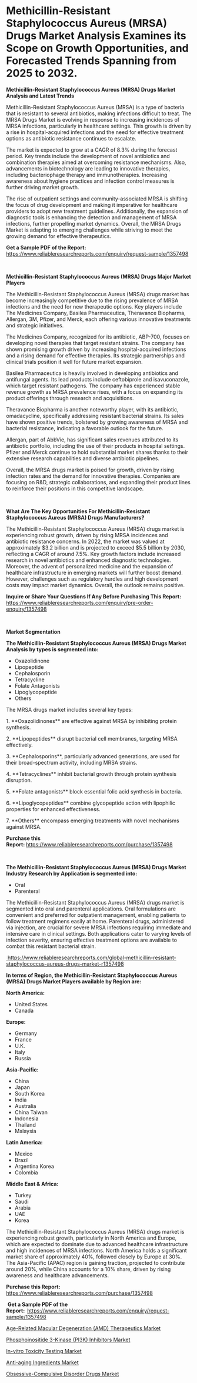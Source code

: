 <p><h1>Methicillin-Resistant Staphylococcus Aureus (MRSA) Drugs Market Analysis Examines its Scope on Growth Opportunities, and Forecasted Trends Spanning from 2025 to 2032.</h1></p><p><strong>Methicillin-Resistant Staphylococcus Aureus (MRSA) Drugs Market Analysis and Latest Trends</strong></p>
<p><p>Methicillin-Resistant Staphylococcus Aureus (MRSA) is a type of bacteria that is resistant to several antibiotics, making infections difficult to treat. The MRSA Drugs Market is evolving in response to increasing incidences of MRSA infections, particularly in healthcare settings. This growth is driven by a rise in hospital-acquired infections and the need for effective treatment options as antibiotic resistance continues to escalate.</p><p>The market is expected to grow at a CAGR of 8.3% during the forecast period. Key trends include the development of novel antibiotics and combination therapies aimed at overcoming resistance mechanisms. Also, advancements in biotechnology are leading to innovative therapies, including bacteriophage therapy and immunotherapies. Increasing awareness about hygiene practices and infection control measures is further driving market growth.</p><p>The rise of outpatient settings and community-associated MRSA is shifting the focus of drug development and making it imperative for healthcare providers to adopt new treatment guidelines. Additionally, the expansion of diagnostic tools is enhancing the detection and management of MRSA infections, further propelling market dynamics. Overall, the MRSA Drugs Market is adapting to emerging challenges while striving to meet the growing demand for effective therapeutics.</p></p>
<p><strong>Get a Sample PDF of the Report:&nbsp;</strong> <a href="https://www.reliableresearchreports.com/enquiry/request-sample/1357498?utm_campaign=38&utm_medium=2&utm_source=Github&utm_content=ia&utm_term=09032025&utm_id=methicillin-resistant-staphylococcus-aureus-mrsa-drugs">https://www.reliableresearchreports.com/enquiry/request-sample/1357498</a></p>
<p>&nbsp;</p>
<p><strong>Methicillin-Resistant Staphylococcus Aureus (MRSA) Drugs Major Market Players</strong></p>
<p><p>The Methicillin-Resistant Staphylococcus Aureus (MRSA) drugs market has become increasingly competitive due to the rising prevalence of MRSA infections and the need for new therapeutic options. Key players include The Medicines Company, Basilea Pharmaceutica, Theravance Biopharma, Allergan, 3M, Pfizer, and Merck, each offering various innovative treatments and strategic initiatives.</p><p>The Medicines Company, recognized for its antibiotic, ABP-700, focuses on developing novel therapies that target resistant strains. The company has shown promising growth driven by increasing hospital-acquired infections and a rising demand for effective therapies. Its strategic partnerships and clinical trials position it well for future market expansion.</p><p>Basilea Pharmaceutica is heavily involved in developing antibiotics and antifungal agents. Its lead products include ceftobiprole and isavuconazole, which target resistant pathogens. The company has experienced stable revenue growth as MRSA prevalence rises, with a focus on expanding its product offerings through research and acquisitions.</p><p>Theravance Biopharma is another noteworthy player, with its antibiotic, omadacycline, specifically addressing resistant bacterial strains. Its sales have shown positive trends, bolstered by growing awareness of MRSA and bacterial resistance, indicating a favorable outlook for the future.</p><p>Allergan, part of AbbVie, has significant sales revenues attributed to its antibiotic portfolio, including the use of their products in hospital settings. Pfizer and Merck continue to hold substantial market shares thanks to their extensive research capabilities and diverse antibiotic pipelines.</p><p>Overall, the MRSA drugs market is poised for growth, driven by rising infection rates and the demand for innovative therapies. Companies are focusing on R&D, strategic collaborations, and expanding their product lines to reinforce their positions in this competitive landscape.</p></p>
<p>&nbsp;</p>
<p><strong>What Are The Key Opportunities For Methicillin-Resistant Staphylococcus Aureus (MRSA) Drugs Manufacturers?</strong></p>
<p><p>The Methicillin-Resistant Staphylococcus Aureus (MRSA) drugs market is experiencing robust growth, driven by rising MRSA incidences and antibiotic resistance concerns. In 2022, the market was valued at approximately $3.2 billion and is projected to exceed $5.5 billion by 2030, reflecting a CAGR of around 7.5%. Key growth factors include increased research in novel antibiotics and enhanced diagnostic technologies. Moreover, the advent of personalized medicine and the expansion of healthcare infrastructure in emerging markets will further boost demand. However, challenges such as regulatory hurdles and high development costs may impact market dynamics. Overall, the outlook remains positive.</p></p>
<p><strong>Inquire or Share Your Questions If Any Before Purchasing This Report:</strong> <a href="https://www.reliableresearchreports.com/enquiry/pre-order-enquiry/1357498?utm_campaign=38&utm_medium=2&utm_source=Github&utm_content=ia&utm_term=09032025&utm_id=methicillin-resistant-staphylococcus-aureus-mrsa-drugs">https://www.reliableresearchreports.com/enquiry/pre-order-enquiry/1357498</a></p>
<p>&nbsp;</p>
<p><strong>Market Segmentation</strong></p>
<p><strong>The Methicillin-Resistant Staphylococcus Aureus (MRSA) Drugs Market Analysis by types is segmented into:</strong></p>
<p><ul><li>Oxazolidinone</li><li>Lipopeptide</li><li>Cephalosporin</li><li>Tetracycline</li><li>Folate Antagonists</li><li>Lipoglycopeptide</li><li>Others</li></ul></p>
<p><p>The MRSA drugs market includes several key types: </p><p>1. **Oxazolidinones** are effective against MRSA by inhibiting protein synthesis. </p><p>2. **Lipopeptides** disrupt bacterial cell membranes, targeting MRSA effectively. </p><p>3. **Cephalosporins**, particularly advanced generations, are used for their broad-spectrum activity, including MRSA strains. </p><p>4. **Tetracyclines** inhibit bacterial growth through protein synthesis disruption. </p><p>5. **Folate antagonists** block essential folic acid synthesis in bacteria. </p><p>6. **Lipoglycopeptides** combine glycopeptide action with lipophilic properties for enhanced effectiveness. </p><p>7. **Others** encompass emerging treatments with novel mechanisms against MRSA.</p></p>
<p><strong>Purchase this Report:&nbsp;</strong><a href="https://www.reliableresearchreports.com/purchase/1357498?utm_campaign=38&utm_medium=2&utm_source=Github&utm_content=ia&utm_term=09032025&utm_id=methicillin-resistant-staphylococcus-aureus-mrsa-drugs">https://www.reliableresearchreports.com/purchase/1357498</a></p>
<p>&nbsp;</p>
<p><strong>The Methicillin-Resistant Staphylococcus Aureus (MRSA) Drugs Market Industry Research by Application is segmented into:</strong></p>
<p><ul><li>Oral</li><li>Parenteral</li></ul></p>
<p><p>The Methicillin-Resistant Staphylococcus Aureus (MRSA) drugs market is segmented into oral and parenteral applications. Oral formulations are convenient and preferred for outpatient management, enabling patients to follow treatment regimens easily at home. Parenteral drugs, administered via injection, are crucial for severe MRSA infections requiring immediate and intensive care in clinical settings. Both applications cater to varying levels of infection severity, ensuring effective treatment options are available to combat this resistant bacterial strain.</p></p>
<p><a href="https://www.reliableresearchreports.com/global-methicillin-resistant-staphylococcus-aureus-drugs-market-r1357498?utm_campaign=38&utm_medium=2&utm_source=Github&utm_content=ia&utm_term=09032025&utm_id=methicillin-resistant-staphylococcus-aureus-mrsa-drugs">&nbsp;https://www.reliableresearchreports.com/global-methicillin-resistant-staphylococcus-aureus-drugs-market-r1357498</a></p>
<p><strong>In terms of Region, the Methicillin-Resistant Staphylococcus Aureus (MRSA) Drugs Market Players available by Region are:</strong></p>
<p>
    <p> <strong> North America: </strong>
        <ul>
            <li>United States</li>
            <li>Canada</li>
        </ul>
        </p> 
    <p> <strong> Europe: </strong>
        <ul>
            <li>Germany</li>
            <li>France</li>
            <li>U.K.</li>
            <li>Italy</li>
            <li>Russia</li>
        </ul>
        </p> 
    <p> <strong> Asia-Pacific: </strong>
        <ul>
            <li>China</li>
            <li>Japan</li>
            <li>South Korea</li>
            <li>India</li>
            <li>Australia</li>
            <li>China Taiwan</li>
            <li>Indonesia</li>
            <li>Thailand</li>
            <li>Malaysia</li>
        </ul>
        </p> 
    <p> <strong> Latin America: </strong>
        <ul>
            <li>Mexico</li>
            <li>Brazil</li>
            <li>Argentina Korea</li>
            <li>Colombia</li>
        </ul>
        </p> 
    <p> <strong> Middle East & Africa: </strong>
        <ul>
            <li>Turkey</li>
            <li>Saudi</li>
            <li>Arabia</li>
            <li>UAE</li>
            <li>Korea</li>
        </ul>
    </p>
    </p>
<p><p>The Methicillin-Resistant Staphylococcus Aureus (MRSA) drugs market is experiencing robust growth, particularly in North America and Europe, which are expected to dominate due to advanced healthcare infrastructure and high incidences of MRSA infections. North America holds a significant market share of approximately 40%, followed closely by Europe at 30%. The Asia-Pacific (APAC) region is gaining traction, projected to contribute around 20%, while China accounts for a 10% share, driven by rising awareness and healthcare advancements.</p></p>
<p><strong>Purchase this Report: </strong><a href="https://www.reliableresearchreports.com/purchase/1357498?utm_campaign=38&utm_medium=2&utm_source=Github&utm_content=ia&utm_term=09032025&utm_id=methicillin-resistant-staphylococcus-aureus-mrsa-drugs">https://www.reliableresearchreports.com/purchase/1357498</a></p>
<p>&nbsp;<strong>Get a Sample PDF of the Report:&nbsp;&nbsp;</strong><a href="https://www.reliableresearchreports.com/enquiry/request-sample/1357498?utm_campaign=38&utm_medium=2&utm_source=Github&utm_content=ia&utm_term=09032025&utm_id=methicillin-resistant-staphylococcus-aureus-mrsa-drugs">https://www.reliableresearchreports.com/enquiry/request-sample/1357498</a></p>
<p><strong></strong></p>
<p><p><a href="https://github.com/lalolatiot/Market-Research-Report-List-1/blob/main/age-related-macular-degeneration-amd-therapeutics-market.md?utm_campaign=38&utm_medium=2&utm_source=Github&utm_content=ia&utm_term=09032025&utm_id=methicillin-resistant-staphylococcus-aureus-mrsa-drugs">Age-Related Macular Degeneration (AMD) Therapeutics Market</a></p><p><a href="https://github.com/lillybosakoi/Market-Research-Report-List-1/blob/main/phosphoinositide-3-kinase-pi3k-inhibitors-market.md?utm_campaign=38&utm_medium=2&utm_source=Github&utm_content=ia&utm_term=09032025&utm_id=methicillin-resistant-staphylococcus-aureus-mrsa-drugs">Phosphoinositide 3-Kinase (PI3K) Inhibitors Market</a></p><p><a href="https://github.com/joshuagarcia509/Market-Research-Report-List-1/blob/main/in-vitro-toxicity-testing-market.md?utm_campaign=38&utm_medium=2&utm_source=Github&utm_content=ia&utm_term=09032025&utm_id=methicillin-resistant-staphylococcus-aureus-mrsa-drugs">In-vitro Toxicity Testing Market</a></p><p><a href="https://github.com/duscarajlha/Market-Research-Report-List-1/blob/main/anti-aging-ingredients-market.md?utm_campaign=38&utm_medium=2&utm_source=Github&utm_content=ia&utm_term=09032025&utm_id=methicillin-resistant-staphylococcus-aureus-mrsa-drugs">Anti-aging Ingredients Market</a></p><p><a href="https://github.com/zurubting/Market-Research-Report-List-1/blob/main/obsessive-compulsive-disorder-drugs-market.md?utm_campaign=38&utm_medium=2&utm_source=Github&utm_content=ia&utm_term=09032025&utm_id=methicillin-resistant-staphylococcus-aureus-mrsa-drugs">Obsessive-Compulsive Disorder Drugs Market</a></p></p>